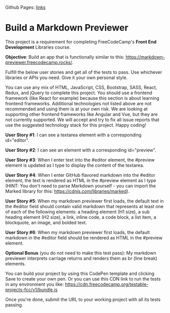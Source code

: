 Github Pages: [links](https://jemherrera.github.io/markdown-previewer)

# Build a Markdown Previewer

This project is a requirement for completing FreeCodeCamp's **Front End Development** Libraries course.

**Objective**: Build an app that is functionally similar to this: https://markdown-previewer.freecodecamp.rocks/.

Fulfill the below user stories and get all of the tests to pass. Use whichever libraries or APIs you need. Give it your own personal style.

You can use any mix of HTML, JavaScript, CSS, Bootstrap, SASS, React, Redux, and jQuery to complete this project. You should use a frontend framework (like React for example) because this section is about learning frontend frameworks. Additional technologies not listed above are not recommended and using them is at your own risk. We are looking at supporting other frontend frameworks like Angular and Vue, but they are not currently supported. We will accept and try to fix all issue reports that use the suggested technology stack for this project. Happy coding!

**User Story #1**: I can see a textarea element with a corresponding id="editor".

**User Story #2**: I can see an element with a corresponding id="preview".

**User Story #3**: When I enter text into the #editor element, the #preview element is updated as I type to display the content of the textarea.

**User Story #4**: When I enter GitHub flavored markdown into the #editor element, the text is rendered as HTML in the #preview element as I type (HINT: You don't need to parse Markdown yourself - you can import the Marked library for this: https://cdnjs.com/libraries/marked).

**User Story #5**: When my markdown previewer first loads, the default text in the #editor field should contain valid markdown that represents at least one of each of the following elements: a heading element (H1 size), a sub heading element (H2 size), a link, inline code, a code block, a list item, a blockquote, an image, and bolded text.

**User Story #6**: When my markdown previewer first loads, the default markdown in the #editor field should be rendered as HTML in the #preview element.

**Optional Bonus** (you do not need to make this test pass): My markdown previewer interprets carriage returns and renders them as br (line break) elements.

You can build your project by using this CodePen template and clicking Save to create your own pen. Or you can use this CDN link to run the tests in any environment you like: https://cdn.freecodecamp.org/testable-projects-fcc/v1/bundle.js

Once you're done, submit the URL to your working project with all its tests passing.
